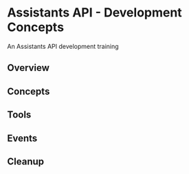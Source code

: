 # Assistants API - Development Concepts

An Assistants API development training

## Overview

## Concepts

## Tools

## Events

## Cleanup
